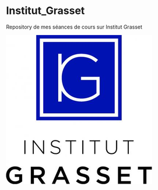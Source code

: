 # Institut_Grasset
Repository de mes séances de cours sur Institut Grasset

![alt text](https://github.com/JefBronze/Institut_Grasset/blob/main/IG.jpg)
